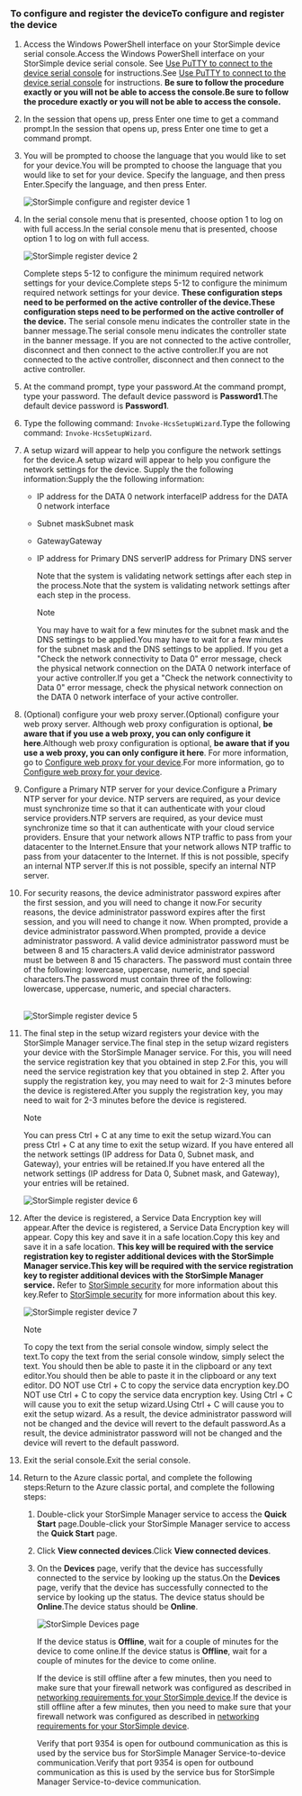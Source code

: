 <!--author=alkohli last changed: 02/22/2016-->


### <a name="to-configure-and-register-the-device"></a><span data-ttu-id="89353-101">To configure and register the device</span><span class="sxs-lookup"><span data-stu-id="89353-101">To configure and register the device</span></span>
1. <span data-ttu-id="89353-102">Access the Windows PowerShell interface on your StorSimple device serial console.</span><span class="sxs-lookup"><span data-stu-id="89353-102">Access the Windows PowerShell interface on your StorSimple device serial console.</span></span> <span data-ttu-id="89353-103">See [Use PuTTY to connect to the device serial console](#use-putty-to-connect-to-the-device-serial-console) for instructions.</span><span class="sxs-lookup"><span data-stu-id="89353-103">See [Use PuTTY to connect to the device serial console](#use-putty-to-connect-to-the-device-serial-console) for instructions.</span></span> <span data-ttu-id="89353-104">**Be sure to follow the procedure exactly or you will not be able to access the console.**</span><span class="sxs-lookup"><span data-stu-id="89353-104">**Be sure to follow the procedure exactly or you will not be able to access the console.**</span></span>
2. <span data-ttu-id="89353-105">In the session that opens up, press Enter one time to get a command prompt.</span><span class="sxs-lookup"><span data-stu-id="89353-105">In the session that opens up, press Enter one time to get a command prompt.</span></span> 
3. <span data-ttu-id="89353-106">You will be prompted to choose the language that you would like to set for your device.</span><span class="sxs-lookup"><span data-stu-id="89353-106">You will be prompted to choose the language that you would like to set for your device.</span></span> <span data-ttu-id="89353-107">Specify the language, and then press Enter.</span><span class="sxs-lookup"><span data-stu-id="89353-107">Specify the language, and then press Enter.</span></span> 
   
    ![StorSimple configure and register device 1](https://docstestmedia1.blob.core.windows.net/azure-media/includes/media/storsimple-configure-and-register-device-u1/HCS_RegisterYourDevice1-U1-include.png)
4. <span data-ttu-id="89353-109">In the serial console menu that is presented, choose option 1 to log on with full access.</span><span class="sxs-lookup"><span data-stu-id="89353-109">In the serial console menu that is presented, choose option 1 to log on with full access.</span></span> 
   
    ![StorSimple register device 2](https://docstestmedia1.blob.core.windows.net/azure-media/includes/media/storsimple-configure-and-register-device-u1/HCS_RegisterYourDevice2_U1-include.png)
   
     <span data-ttu-id="89353-111">Complete steps 5-12 to configure the minimum required network settings for your device.</span><span class="sxs-lookup"><span data-stu-id="89353-111">Complete steps 5-12 to configure the minimum required network settings for your device.</span></span> <span data-ttu-id="89353-112">**These configuration steps need to be performed on the active controller of the device.**</span><span class="sxs-lookup"><span data-stu-id="89353-112">**These configuration steps need to be performed on the active controller of the device.**</span></span> <span data-ttu-id="89353-113">The serial console menu indicates the controller state in the banner message.</span><span class="sxs-lookup"><span data-stu-id="89353-113">The serial console menu indicates the controller state in the banner message.</span></span> <span data-ttu-id="89353-114">If you are not connected to the active controller, disconnect and then connect to the active controller.</span><span class="sxs-lookup"><span data-stu-id="89353-114">If you are not connected to the active controller, disconnect and then connect to the active controller.</span></span>
5. <span data-ttu-id="89353-115">At the command prompt, type your password.</span><span class="sxs-lookup"><span data-stu-id="89353-115">At the command prompt, type your password.</span></span> <span data-ttu-id="89353-116">The default device password is **Password1**.</span><span class="sxs-lookup"><span data-stu-id="89353-116">The default device password is **Password1**.</span></span>
6. <span data-ttu-id="89353-117">Type the following command: `Invoke-HcsSetupWizard`.</span><span class="sxs-lookup"><span data-stu-id="89353-117">Type the following command: `Invoke-HcsSetupWizard`.</span></span> 
7. <span data-ttu-id="89353-118">A setup wizard will appear to help you configure the network settings for the device.</span><span class="sxs-lookup"><span data-stu-id="89353-118">A setup wizard will appear to help you configure the network settings for the device.</span></span> <span data-ttu-id="89353-119">Supply the the following information:</span><span class="sxs-lookup"><span data-stu-id="89353-119">Supply the the following information:</span></span> 
   
   * <span data-ttu-id="89353-120">IP address for the DATA 0 network interface</span><span class="sxs-lookup"><span data-stu-id="89353-120">IP address for the DATA 0 network interface</span></span>
   * <span data-ttu-id="89353-121">Subnet mask</span><span class="sxs-lookup"><span data-stu-id="89353-121">Subnet mask</span></span>
   * <span data-ttu-id="89353-122">Gateway</span><span class="sxs-lookup"><span data-stu-id="89353-122">Gateway</span></span>
   * <span data-ttu-id="89353-123">IP address for Primary DNS server</span><span class="sxs-lookup"><span data-stu-id="89353-123">IP address for Primary DNS server</span></span>
     
        <span data-ttu-id="89353-124">Note that the system is validating network settings after each step in the process.</span><span class="sxs-lookup"><span data-stu-id="89353-124">Note that the system is validating network settings after each step in the process.</span></span>
     
     > [!NOTE]
     > <span data-ttu-id="89353-125">You may have to wait for a few minutes for the subnet mask and the DNS settings to be applied.</span><span class="sxs-lookup"><span data-stu-id="89353-125">You may have to wait for a few minutes for the subnet mask and the DNS settings to be applied.</span></span> <span data-ttu-id="89353-126">If you get a "Check the network connectivity to Data 0" error message, check the physical network connection on the DATA 0 network interface of your active controller.</span><span class="sxs-lookup"><span data-stu-id="89353-126">If you get a "Check the network connectivity to Data 0" error message, check the physical network connection on the DATA 0 network interface of your active controller.</span></span>
     > 
     > 
8. <span data-ttu-id="89353-127">(Optional) configure your web proxy server.</span><span class="sxs-lookup"><span data-stu-id="89353-127">(Optional) configure your web proxy server.</span></span> <span data-ttu-id="89353-128">Although web proxy configuration is optional, **be aware that if you use a web proxy, you can only configure it here**.</span><span class="sxs-lookup"><span data-stu-id="89353-128">Although web proxy configuration is optional, **be aware that if you use a web proxy, you can only configure it here**.</span></span> <span data-ttu-id="89353-129">For more information, go to [Configure web proxy for your device](../articles/storsimple/storsimple-configure-web-proxy.md).</span><span class="sxs-lookup"><span data-stu-id="89353-129">For more information, go to [Configure web proxy for your device](../articles/storsimple/storsimple-configure-web-proxy.md).</span></span>
9. <span data-ttu-id="89353-130">Configure a Primary NTP server for your device.</span><span class="sxs-lookup"><span data-stu-id="89353-130">Configure a Primary NTP server for your device.</span></span> <span data-ttu-id="89353-131">NTP servers are required, as your device must synchronize time so that it can authenticate with your cloud service providers.</span><span class="sxs-lookup"><span data-stu-id="89353-131">NTP servers are required, as your device must synchronize time so that it can authenticate with your cloud service providers.</span></span> <span data-ttu-id="89353-132">Ensure that your network allows NTP traffic to pass from your datacenter to the Internet.</span><span class="sxs-lookup"><span data-stu-id="89353-132">Ensure that your network allows NTP traffic to pass from your datacenter to the Internet.</span></span> <span data-ttu-id="89353-133">If this is not possible, specify an internal NTP server.</span><span class="sxs-lookup"><span data-stu-id="89353-133">If this is not possible, specify an internal NTP server.</span></span> 
10. <span data-ttu-id="89353-134">For security reasons, the device administrator password expires after the first session, and you will need to change it now.</span><span class="sxs-lookup"><span data-stu-id="89353-134">For security reasons, the device administrator password expires after the first session, and you will need to change it now.</span></span> <span data-ttu-id="89353-135">When prompted, provide a device administrator password.</span><span class="sxs-lookup"><span data-stu-id="89353-135">When prompted, provide a device administrator password.</span></span> <span data-ttu-id="89353-136">A valid device administrator password must be between 8 and 15 characters.</span><span class="sxs-lookup"><span data-stu-id="89353-136">A valid device administrator password must be between 8 and 15 characters.</span></span> <span data-ttu-id="89353-137">The password must contain three of the following: lowercase, uppercase, numeric, and special characters.</span><span class="sxs-lookup"><span data-stu-id="89353-137">The password must contain three of the following: lowercase, uppercase, numeric, and special characters.</span></span>
    
    <br/>![StorSimple register device 5](https://docstestmedia1.blob.core.windows.net/azure-media/includes/media/storsimple-configure-and-register-device-u1/HCS_RegisterYourDevice5_U1-include.png)
11. <span data-ttu-id="89353-139">The final step in the setup wizard registers your device with the StorSimple Manager service.</span><span class="sxs-lookup"><span data-stu-id="89353-139">The final step in the setup wizard registers your device with the StorSimple Manager service.</span></span> <span data-ttu-id="89353-140">For this, you will need the service registration key that you obtained in step 2.</span><span class="sxs-lookup"><span data-stu-id="89353-140">For this, you will need the service registration key that you obtained in step 2.</span></span> <span data-ttu-id="89353-141">After you supply the registration key, you may need to wait for 2-3 minutes before the device is registered.</span><span class="sxs-lookup"><span data-stu-id="89353-141">After you supply the registration key, you may need to wait for 2-3 minutes before the device is registered.</span></span>
    
    > [!NOTE]
    > <span data-ttu-id="89353-142">You can press Ctrl + C at any time to exit the setup wizard.</span><span class="sxs-lookup"><span data-stu-id="89353-142">You can press Ctrl + C at any time to exit the setup wizard.</span></span> <span data-ttu-id="89353-143">If you have entered all the network settings (IP address for Data 0, Subnet mask, and Gateway), your entries will be retained.</span><span class="sxs-lookup"><span data-stu-id="89353-143">If you have entered all the network settings (IP address for Data 0, Subnet mask, and Gateway), your entries will be retained.</span></span>
    > 
    > 
    
    ![StorSimple register device 6](https://docstestmedia1.blob.core.windows.net/azure-media/includes/media/storsimple-configure-and-register-device-u1/HCS_RegisterYourDevice6_U1-include.png)
12. <span data-ttu-id="89353-145">After the device is registered, a Service Data Encryption key will appear.</span><span class="sxs-lookup"><span data-stu-id="89353-145">After the device is registered, a Service Data Encryption key will appear.</span></span> <span data-ttu-id="89353-146">Copy this key and save it in a safe location.</span><span class="sxs-lookup"><span data-stu-id="89353-146">Copy this key and save it in a safe location.</span></span> <span data-ttu-id="89353-147">**This key will be required with the service registration key to register additional devices with the StorSimple Manager service.**</span><span class="sxs-lookup"><span data-stu-id="89353-147">**This key will be required with the service registration key to register additional devices with the StorSimple Manager service.**</span></span> <span data-ttu-id="89353-148">Refer to [StorSimple security](../articles/storsimple/storsimple-security.md) for more information about this key.</span><span class="sxs-lookup"><span data-stu-id="89353-148">Refer to [StorSimple security](../articles/storsimple/storsimple-security.md) for more information about this key.</span></span>
    
    ![StorSimple register device 7](https://docstestmedia1.blob.core.windows.net/azure-media/includes/media/storsimple-configure-and-register-device-u1/HCS_RegisterYourDevice7_U1-include.png)    
    
    > [!NOTE]
    > <span data-ttu-id="89353-150">To copy the text from the serial console window, simply select the text.</span><span class="sxs-lookup"><span data-stu-id="89353-150">To copy the text from the serial console window, simply select the text.</span></span> <span data-ttu-id="89353-151">You should then be able to paste it in the clipboard or any text editor.</span><span class="sxs-lookup"><span data-stu-id="89353-151">You should then be able to paste it in the clipboard or any text editor.</span></span> <span data-ttu-id="89353-152">DO NOT use Ctrl + C to copy the service data encryption key.</span><span class="sxs-lookup"><span data-stu-id="89353-152">DO NOT use Ctrl + C to copy the service data encryption key.</span></span> <span data-ttu-id="89353-153">Using Ctrl + C will cause you to exit the setup wizard.</span><span class="sxs-lookup"><span data-stu-id="89353-153">Using Ctrl + C will cause you to exit the setup wizard.</span></span> <span data-ttu-id="89353-154">As a result, the device administrator password will not be changed and the device will revert to the default password.</span><span class="sxs-lookup"><span data-stu-id="89353-154">As a result, the device administrator password will not be changed and the device will revert to the default password.</span></span>
    > 
    > 
13. <span data-ttu-id="89353-155">Exit the serial console.</span><span class="sxs-lookup"><span data-stu-id="89353-155">Exit the serial console.</span></span>
14. <span data-ttu-id="89353-156">Return to the Azure classic portal, and complete the following steps:</span><span class="sxs-lookup"><span data-stu-id="89353-156">Return to the Azure classic portal, and complete the following steps:</span></span>
    
    1. <span data-ttu-id="89353-157">Double-click your StorSimple Manager service to access the **Quick Start** page.</span><span class="sxs-lookup"><span data-stu-id="89353-157">Double-click your StorSimple Manager service to access the **Quick Start** page.</span></span>
    2. <span data-ttu-id="89353-158">Click **View connected devices**.</span><span class="sxs-lookup"><span data-stu-id="89353-158">Click **View connected devices**.</span></span>
    3. <span data-ttu-id="89353-159">On the **Devices** page, verify that the device has successfully connected to the service by looking up the status.</span><span class="sxs-lookup"><span data-stu-id="89353-159">On the **Devices** page, verify that the device has successfully connected to the service by looking up the status.</span></span> <span data-ttu-id="89353-160">The device status should be **Online**.</span><span class="sxs-lookup"><span data-stu-id="89353-160">The device status should be **Online**.</span></span>
       
        ![StorSimple Devices page](https://docstestmedia1.blob.core.windows.net/azure-media/includes/media/storsimple-configure-and-register-device-u1/HCS_DevicesPageM_U1-include.png) 
       
        <span data-ttu-id="89353-162">If the device status is **Offline**, wait for a couple of minutes for the device to come online.</span><span class="sxs-lookup"><span data-stu-id="89353-162">If the device status is **Offline**, wait for a couple of minutes for the device to come online.</span></span> 
       
        <span data-ttu-id="89353-163">If the device is still offline after a few minutes, then you need to make sure that your firewall network was configured as described in [networking requirements for your StorSimple device](../articles/storsimple/storsimple-system-requirements.md).</span><span class="sxs-lookup"><span data-stu-id="89353-163">If the device is still offline after a few minutes, then you need to make sure that your firewall network was configured as described in [networking requirements for your StorSimple device](../articles/storsimple/storsimple-system-requirements.md).</span></span> 
       
        <span data-ttu-id="89353-164">Verify that port 9354 is open for outbound communication as this is used by the service bus for StorSimple Manager Service-to-device communication.</span><span class="sxs-lookup"><span data-stu-id="89353-164">Verify that port 9354 is open for outbound communication as this is used by the service bus for StorSimple Manager Service-to-device communication.</span></span>







